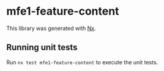 # mfe1-feature-content

This library was generated with [Nx](https://nx.dev).

## Running unit tests

Run `nx test mfe1-feature-content` to execute the unit tests.
